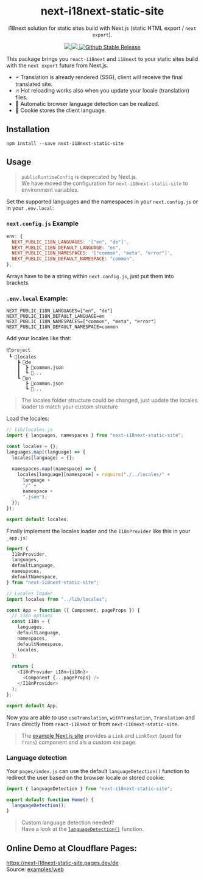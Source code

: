 <div align="center">
  <h1>next-i18next-static-site</h1>
  <p>i18next solution for static sites build with Next.js (static HTML export / <code>next export</code>).</p>
  <p>
    <a href="https://bundlephobia.com/package/next-i18next-static-site@latest">
      <img src="https://badgen.net/bundlephobia/minzip/next-i18next-static-site"/>
    </a>
    <a href="https://packagequality.com/#?package=next-i18next-static-site">
      <img src="https://packagequality.com/shield/next-i18next-static-site.svg"/>
    </a>
    <a href="https://www.npmjs.com/package/next-i18next-static-site">
      <img src="https://img.shields.io/github/v/release/xairoo/next-i18next-static-site?label=latest" alt="Github Stable Release" />
    </a>
  </p>
</div>

This package brings you `react-i18next` and `i18next` to your static sites build with the `next export` future from Next.js.

- 🗲 Translation is already rendered (SSG), client will receive the final translated site.
- 🔥 Hot reloading works also when you update your locale (translation) files.
- 🚀 Automatic browser language detection can be realized.
- 🍪 Cookie stores the client language.

## Installation

```
npm install --save next-i18next-static-site
```

## Usage

> `publicRuntimeConfig` is deprecated by Next.js.  
> We have moved the configuration for `next-i18next-static-site` to environment variables.

Set the supported languages and the namespaces in your `next.config.js` or in your `.env.local`:

### `next.config.js` Example

```js
env: {
  NEXT_PUBLIC_I18N_LANGUAGES: '["en", "de"]',
  NEXT_PUBLIC_I18N_DEFAULT_LANGUAGE: "en",
  NEXT_PUBLIC_I18N_NAMESPACES: '["common", "meta", "error"]',
  NEXT_PUBLIC_I18N_DEFAULT_NAMESPACE: "common",
},
```

Arrays have to be a string within `next.config.js`, just put them into brackets.

### `.env.local` Example:

```
NEXT_PUBLIC_I18N_LANGUAGES=["en", "de"]
NEXT_PUBLIC_I18N_DEFAULT_LANGUAGE=en
NEXT_PUBLIC_I18N_NAMESPACES=["common", "meta", "error"]
NEXT_PUBLIC_I18N_DEFAULT_NAMESPACE=common
```

Add your locales like that:

```
📦project
 ┗ 📂locales
    ┣ 📂de
    ┃  ┣ 📜common.json
    ┃  ┗ 📜...
    ┗ 📂en
       ┣ 📜common.json
       ┗ 📜...
```

> The locales folder structure could be changed, just update the locales loader to match your custom structure

Load the locales:

```js
// lib/locales.js
import { languages, namespaces } from "next-i18next-static-site";

const locales = {};
languages.map((language) => {
  locales[language] = {};

  namespaces.map((namespace) => {
    locales[language][namespace] = require("./../locales/" +
      language +
      "/" +
      namespace +
      ".json");
  });
});

export default locales;
```

Finally implement the locales loader and the `I18nProvider` like this in your `_app.js`:

```js
import {
  I18nProvider,
  languages,
  defaultLanguage,
  namespaces,
  defaultNamespace,
} from "next-i18next-static-site";

// Locales loader
import locales from "../lib/locales";

const App = function ({ Component, pageProps }) {
  // i18n options
  const i18n = {
    languages,
    defaultLanguage,
    namespaces,
    defaultNamespace,
    locales,
  };

  return (
    <I18nProvider i18n={i18n}>
      <Component {...pageProps} />
    </I18nProvider>
  );
};

export default App;
```

Now you are able to use `useTranslation`, `withTranslation`, `Translation` and `Trans` directly from `react-i18next` or from `next-i18next-static-site`.

> The [example Next.js site](https://github.com/xairoo/next-i18next-static-site/tree/main/apps/web-ts) provides a `Link` and `LinkText` (used for `Trans`) component and als a custom `404` page.

### Language detection

Your `pages/index.js` can use the default `languageDetection()` function to redirect the user based on the browser locale or stored cookie:

```js
import { languageDetection } from "next-i18next-static-site";

export default function Home() {
  languageDetection();
}
```

> Custom language detection needed?  
> Have a look at the [`languageDetection()`](https://github.com/xairoo/next-i18next-static-site/blob/main/packages/next-i18next-static-site/src/index.tsx) function.

## Online Demo at Cloudflare Pages:

https://next-i18next-static-site.pages.dev/de  
Source: [examples/web](https://github.com/xairoo/next-i18next-static-site/tree/main/examples/web)
